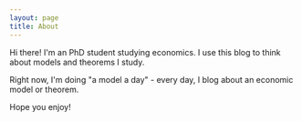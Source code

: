 ```yaml
---
layout: page
title: About
---
```


Hi there! I'm an PhD student studying economics. I use this blog to think about models and theorems I study.

Right now, I'm doing "a model a day" - every day, I blog about an economic model or theorem.


Hope you enjoy!